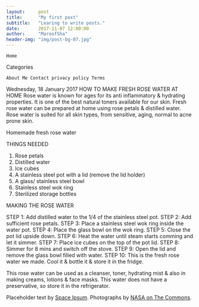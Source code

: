 ```yaml
---
layout:     post
title:      "My first post"
subtitle:   "Learing to write posts."
date:       2017-11-07 12:00:00
author:     "MaroofSha"
header-img: "img/post-bg-07.jpg"
---
```


<p> 

    Home 

Categories

    About Me Contact privacy policy Terms 

Wednesday, 18 January 2017
HOW TO MAKE FRESH ROSE WATER AT HOME
Rose water is known for ages for its anti inflammatory & hydrating properties. It is one of the best natural toners available for our skin. Fresh rose water can be prepared at home using rose petals & distilled water.
 Rose water is suited for all skin types, from sensitive, aging, normal to acne prone skin.

Homemade fresh rose water


THINGS NEEDED

1. Rose petals 
2. Distilled water
3. Ice cubes
4. A stainless steel pot with a lid (remove the lid holder)
5. A glass/ stainless steel bowl  
6. Stainless steel wok ring
7. Sterilized storage bottles

MAKING THE ROSE WATER

STEP 1: Add distilled water to the 1/4 of the stainless steel pot.
STEP 2: Add sufficient rose petals.
STEP 3: Place a stainless steel wok ring inside the water pot.
STEP 4: Place the glass bowl on the wok ring.
STEP 5: Close the pot lid upside down.
STEP 6: Heat the water until steam starts comming and let it simmer.
STEP 7: Place ice cubes on the top of the pot lid.
STEP 8: Simmer for 8 mins and switch off the stove.
STEP 9: Open the lid and remove the glass bowl filled with water.
STEP 10: This is the fresh rose water we made. Cool it & bottle it & store it in the fridge.

This rose water can be used as a cleanser, toner, hydrating mist & also in making creams, lotions & face masks. 
This water does not have a preservative, so store it in the refrigerator.</p>

<p>Placeholder text by <a href="http://spaceipsum.com/">Space Ipsum</a>. Photographs by <a href="https://www.flickr.com/photos/nasacommons/">NASA on The Commons</a>.</p>
